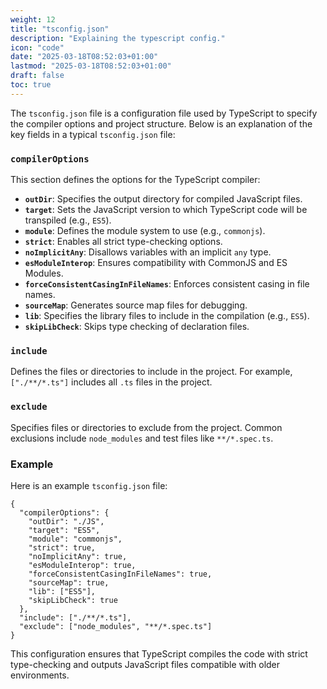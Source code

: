 ```yaml
---
weight: 12
title: "tsconfig.json"
description: "Explaining the typescript config."
icon: "code"
date: "2025-03-18T08:52:03+01:00"
lastmod: "2025-03-18T08:52:03+01:00"
draft: false
toc: true
---
```


The `tsconfig.json` file is a configuration file used by TypeScript to specify the compiler options and project structure. Below is an explanation of the key fields in a typical `tsconfig.json` file:

### `compilerOptions`
This section defines the options for the TypeScript compiler:
- **`outDir`**: Specifies the output directory for compiled JavaScript files.
- **`target`**: Sets the JavaScript version to which TypeScript code will be transpiled (e.g., `ES5`).
- **`module`**: Defines the module system to use (e.g., `commonjs`).
- **`strict`**: Enables all strict type-checking options.
- **`noImplicitAny`**: Disallows variables with an implicit `any` type.
- **`esModuleInterop`**: Ensures compatibility with CommonJS and ES Modules.
- **`forceConsistentCasingInFileNames`**: Enforces consistent casing in file names.
- **`sourceMap`**: Generates source map files for debugging.
- **`lib`**: Specifies the library files to include in the compilation (e.g., `ES5`).
- **`skipLibCheck`**: Skips type checking of declaration files.

### `include`
Defines the files or directories to include in the project. For example, `["./**/*.ts"]` includes all `.ts` files in the project.

### `exclude`
Specifies files or directories to exclude from the project. Common exclusions include `node_modules` and test files like `**/*.spec.ts`.

### Example
Here is an example `tsconfig.json` file:
```jsonc
{
  "compilerOptions": {
    "outDir": "./JS",
    "target": "ES5",
    "module": "commonjs",
    "strict": true,
    "noImplicitAny": true,
    "esModuleInterop": true,
    "forceConsistentCasingInFileNames": true,
    "sourceMap": true,
    "lib": ["ES5"],
    "skipLibCheck": true
  },
  "include": ["./**/*.ts"],
  "exclude": ["node_modules", "**/*.spec.ts"]
}
```

This configuration ensures that TypeScript compiles the code with strict type-checking and outputs JavaScript files compatible with older environments.

